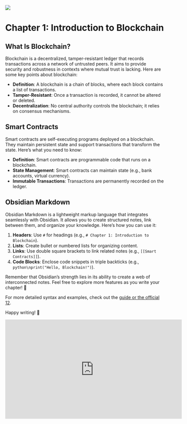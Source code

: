 ![](https://www.safegardgroup.com/web-content/uploads/freshizer/c85837eb42b430d4eff2c690825b54c5_blockchain-scaled-800-320-c.jpeg)

# Chapter 1: Introduction to Blockchain

## What Is Blockchain?

Blockchain is a decentralized, tamper-resistant ledger that records transactions across a network of untrusted peers. It aims to provide security and robustness in contexts where mutual trust is lacking. Here are some key points about blockchain:

- **Definition**: A blockchain is a chain of blocks, where each block contains a list of transactions.
- **Tamper-Resistant**: Once a transaction is recorded, it cannot be altered or deleted.
- **Decentralization**: No central authority controls the blockchain; it relies on consensus mechanisms.

## Smart Contracts

Smart contracts are self-executing programs deployed on a blockchain. They maintain persistent state and support transactions that transform the state. Here’s what you need to know:

- **Definition**: Smart contracts are programmable code that runs on a blockchain.
- **State Management**: Smart contracts can maintain state (e.g., bank accounts, virtual currency).
- **Immutable Transactions**: Transactions are permanently recorded on the ledger.

## Obsidian Markdown

Obsidian Markdown is a lightweight markup language that integrates seamlessly with Obsidian. It allows you to create structured notes, link between them, and organize your knowledge. Here’s how you can use it:

1. **Headers**: Use `#` for headings (e.g., `# Chapter 1: Introduction to Blockchain`).
2. **Lists**: Create bullet or numbered lists for organizing content.
3. **Links**: Use double square brackets to link related notes (e.g., `[[Smart Contracts]]`).
4. **Code Blocks**: Enclose code snippets in triple backticks (e.g., `python\nprint("Hello, Blockchain!")`).

Remember that Obsidian’s strength lies in its ability to create a web of interconnected notes. Feel free to explore more features as you write your chapter! 🌟

For more detailed syntax and examples, check out the [guide or the official](https://www.obsidianuniversity.com/101) [1](https://www.obsidianuniversity.com/101)[2](https://obsidian.rocks/getting-started-with-obsidian-a-beginners-guide/).

Happy writing! 📝


<iframe width="560" height="315" src="https://www.youtube.com/embed/yubzJw0uiE4?si=vG8BQjjPjZRjgGRZ" title="YouTube video player" frameborder="0" allow="accelerometer; autoplay; clipboard-write; encrypted-media; gyroscope; picture-in-picture; web-share" allowfullscreen></iframe>